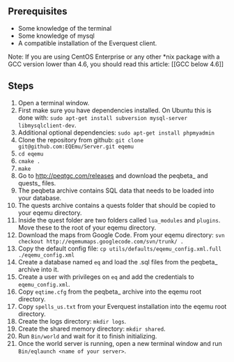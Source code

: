 Prerequisites
-------------

* Some knowledge of the terminal
* Some knowledge of mysql
* A compatible installation of the Everquest client.

Note:  If you are using CentOS Enterprise or any other *nix package with a GCC version lower than 4.6, you should read this article: [[GCC below 4.6]]

Steps
-----

1. Open a terminal window.
2. First make sure you have dependencies installed. On Ubuntu this is done with: `sudo apt-get install subversion mysql-server libmysqlclient-dev`.
3. Additional optional dependencies: `sudo apt-get install phpmyadmin`
4. Clone the repository from github: `git clone git@github.com:EQEmu/Server.git eqemu`
5. `cd eqemu`
6. `cmake .`
7. `make`
8. Go to http://peqtgc.com/releases and download the peqbeta_ and quests_ files.
9. The peqbeta archive contains SQL data that needs to be loaded into your database.
10. The quests archive contains a quests folder that should be copied to your eqemu directory.
11. Inside the quest folder are two folders called `lua_modules` and `plugins`. Move these to the root of your eqemu directory.
12. Download the maps from Google Code. From your eqemu directory: `svn checkout http://eqemumaps.googlecode.com/svn/trunk/ .`
13. Copy the default config file: `cp utils/defaults/eqemu_config.xml.full ./eqemu_config.xml`
14. Create a database named `eq` and load the .sql files from the peqbeta_ archive into it. 
15. Create a user with privileges on `eq` and add the credentials to `eqemu_config.xml`.
16. Copy `eqtime.cfg` from the peqbeta_ archive into the eqemu root directory.
17. Copy `spells_us.txt` from your Everquest installation into the eqemu root directory.
14. Create the logs directory: `mkdir logs`.
19. Create the shared memory directory: `mkdir shared`.
20. Run `Bin/world` and wait for it to finish initializing.
21. Once the world server is running, open a new terminal window and run `Bin/eqlaunch <name of your server>`.